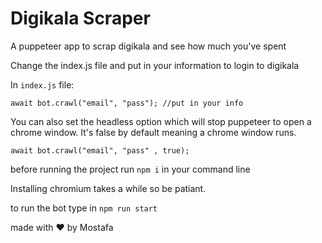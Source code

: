 # Digikala Scraper

A puppeteer app to scrap digikala and see how much you've spent

Change the index.js file and put in your information to login to digikala

In `index.js` file:

`await bot.crawl("email", "pass"); //put in your info`

You can also set the headless option which will stop puppeteer to open a chrome window. It's false by default meaning a chrome window runs.

`await bot.crawl("email", "pass" , true); `

before running the project run `npm i` in your command line

Installing chromium takes a while so be patiant.

to run the bot type in `npm run start`

made with ♥ by Mostafa
